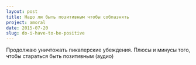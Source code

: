 ```yaml
---
layout: post
title: Надо ли быть позитивным чтобы соблазнять
project: amoral
date: 2015-07-20
slug: do-i-have-to-be-positive
---
```


Продолжаю уничтожать пикаперские убеждения. Плюсы и минусы того, чтобы стараться быть позитивным (аудио)

